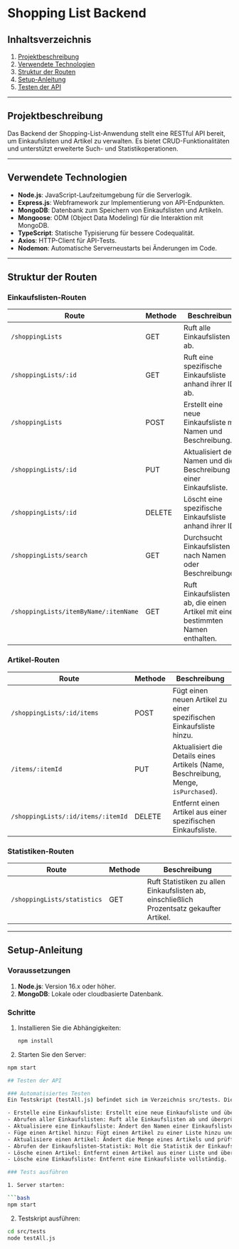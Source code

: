 # Shopping List Backend

## Inhaltsverzeichnis
1. [Projektbeschreibung](#projektbeschreibung)
2. [Verwendete Technologien](#verwendete-technologien)
3. [Struktur der Routen](#struktur-der-routen)
4. [Setup-Anleitung](#setup-anleitung)
5. [Testen der API](#testen-der-api)

---

## Projektbeschreibung
Das Backend der Shopping-List-Anwendung stellt eine RESTful API bereit, um Einkaufslisten und Artikel zu verwalten. Es bietet CRUD-Funktionalitäten und unterstützt erweiterte Such- und Statistikoperationen.

---

## Verwendete Technologien
- **Node.js**: JavaScript-Laufzeitumgebung für die Serverlogik.
- **Express.js**: Webframework zur Implementierung von API-Endpunkten.
- **MongoDB**: Datenbank zum Speichern von Einkaufslisten und Artikeln.
- **Mongoose**: ODM (Object Data Modeling) für die Interaktion mit MongoDB.
- **TypeScript**: Statische Typisierung für bessere Codequalität.
- **Axios**: HTTP-Client für API-Tests.
- **Nodemon**: Automatische Serverneustarts bei Änderungen im Code.

---

## Struktur der Routen

### Einkaufslisten-Routen
| **Route**                       | **Methode** | **Beschreibung**                                         |
|----------------------------------|-------------|---------------------------------------------------------|
| `/shoppingLists`                | GET         | Ruft alle Einkaufslisten ab.                            |
| `/shoppingLists/:id`            | GET         | Ruft eine spezifische Einkaufsliste anhand ihrer ID ab. |
| `/shoppingLists`                | POST        | Erstellt eine neue Einkaufsliste mit Namen und Beschreibung. |
| `/shoppingLists/:id`            | PUT         | Aktualisiert den Namen und die Beschreibung einer Einkaufsliste. |
| `/shoppingLists/:id`            | DELETE      | Löscht eine spezifische Einkaufsliste anhand ihrer ID.  |
| `/shoppingLists/search`         | GET         | Durchsucht Einkaufslisten nach Namen oder Beschreibungen. |
| `/shoppingLists/itemByName/:itemName` | GET   | Ruft Einkaufslisten ab, die einen Artikel mit einem bestimmten Namen enthalten. |

### Artikel-Routen
| **Route**                       | **Methode** | **Beschreibung**                                         |
|----------------------------------|-------------|---------------------------------------------------------|
| `/shoppingLists/:id/items`      | POST        | Fügt einen neuen Artikel zu einer spezifischen Einkaufsliste hinzu. |
| `/items/:itemId`                | PUT         | Aktualisiert die Details eines Artikels (Name, Beschreibung, Menge, `isPurchased`). |
| `/shoppingLists/:id/items/:itemId` | DELETE   | Entfernt einen Artikel aus einer spezifischen Einkaufsliste. |

### Statistiken-Routen
| **Route**                       | **Methode** | **Beschreibung**                                         |
|----------------------------------|-------------|---------------------------------------------------------|
| `/shoppingLists/statistics`     | GET         | Ruft Statistiken zu allen Einkaufslisten ab, einschließlich Prozentsatz gekaufter Artikel. |

---

## Setup-Anleitung

### Voraussetzungen
1. **Node.js**: Version 16.x oder höher.
2. **MongoDB**: Lokale oder cloudbasierte Datenbank.

### Schritte

1. Installieren Sie die Abhängigkeiten:
   ```bash
   npm install

2. Starten Sie den Server:

```bash
npm start

## Testen der API

### Automatisiertes Testen 
Ein Testskript (testAll.js) befindet sich im Verzeichnis src/tests. Dieses Skript überprüft alle wichtigen Funktionen des Backends, darunter:

- Erstelle eine Einkaufsliste: Erstellt eine neue Einkaufsliste und überprüft die Rückgabe.
- Abrufen aller Einkaufslisten: Ruft alle Einkaufslisten ab und überprüft, ob die Rückgabe korrekt ist.
- Aktualisiere eine Einkaufsliste: Ändert den Namen einer Einkaufsliste und prüft die Aktualisierung.
- Füge einen Artikel hinzu: Fügt einen Artikel zu einer Liste hinzu und überprüft, ob der -Artikel korrekt gespeichert wurde.
- Aktualisiere einen Artikel: Ändert die Menge eines Artikels und prüft die Aktualisierung.
- Abrufen der Einkaufslisten-Statistik: Holt die Statistik der Einkaufslisten (Prozentsatz gekaufter Artikel).
- Lösche einen Artikel: Entfernt einen Artikel aus einer Liste und überprüft den Erfolg.
- Lösche eine Einkaufsliste: Entfernt eine Einkaufsliste vollständig.

### Tests ausführen

1. Server starten: 

```bash
npm start
```

2. Testskript ausführen:

```bash
cd src/tests
node testAll.js
```

